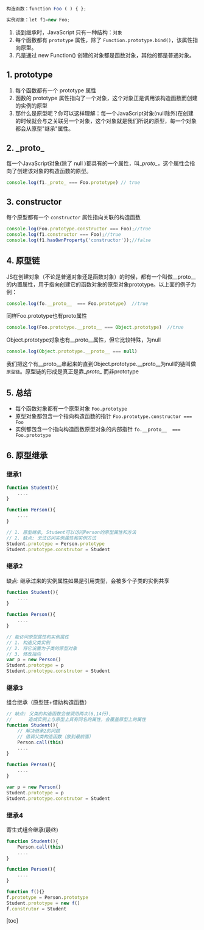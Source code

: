 ```javascript
构造函数：function Foo ( ) { };

实例对象：let f1=new Foo;

```
1. 谈到继承时，JavaScript 只有一种结构：`对象`
2. 每个函数都有 `prototype` 属性，除了 `Function.prototype.bind()`，该属性指向原型。
3. 凡是通过 new Function() 创建的对象都是函数对象，其他的都是普通对象。


## 1. prototype 
1. 每个函数都有一个 prototype 属性 
2. 函数的 prototype 属性指向了一个对象，这个对象正是调用该构造函数而创建的实例的原型
3. 那什么是原型呢？你可以这样理解：每一个JavaScript对象(null除外)在创建的时候就会与之关联另一个对象，这个对象就是我们所说的原型，每一个对象都会从原型"继承"属性。

## 2. \_proto\_
每一个JavaScript对象(除了 null )都具有的一个属性，叫\__proto\__，这个属性会指向了创建该对象的构造函数的原型。  

```javascript
console.log(f1._proto_ === Foo.prototype) // true

```

## 3. constructor
每个原型都有一个 `constructor` 属性指向关联的构造函数 

```javascript
console.log(Foo.prototype.constructor === Foo);//true
console.log(f1.constructor === Foo);//true
console.log(f1.hasOwnProperty('constructor'));//false

```


## 4. 原型链
JS在创建对象（不论是普通对象还是函数对象）的时候，都有一个叫做\__proto\__的内置属性，用于指向创建它的函数对象的原型对象prototype。以上面的例子为例：
```javascript
console.log(fo.__proto__  === Foo.prototype)  //true

```
同样Foo.prototype也有proto属性
```javascript
console.log(Foo.prototype.__proto__ === Object.prototype)  //true

```
Object.prototype对象也有\__proto\__属性，但它比较特殊，为null

```javascript
console.log(Object.prototype.__proto__ === null)

```
我们把这个有\__proto\__串起来的直到Object.prototype.\__proto\__为null的链叫做`原型链`。原型链的形成是真正是靠\__proto\__ 而非prototype


## 5. 总结
* 每个函数对象都有一个原型对象 
	`Foo.prototype`  
* 原型对象都包含一个指向构造函数的指针 
	`Foo.prototype.constructor === Foo`  
* 实例都包含一个指向构造函数原型对象的内部指针 
	`fo.__proto__  === Foo.prototype`  

## 6. 原型继承
### 继承1
```js
function Student(){
	....
}

function Person(){
	....
}

// 1. 原型继承, Student可以访问Person的原型属性和方法
// 2. 缺点: 无法访问实例属性和实例方法
Student.prototype = Person.prototype
Student.prototype.construtor = Student

```

### 继承2
缺点: 继承过来的实例属性如果是引用类型，会被多个子类的实例共享
```js
function Student(){
	....
}

function Person(){
	....
}

// 能访问原型属性和实例属性
// 1. 构造父类实例
// 2. 将它设置为子类的原型对象
// 3. 修改指向
var p = new Person()
Student.prototype = p
Student.prototype.construtor = Student

```

### 继承3
组合继承（原型链+借助构造函数）
```js
// 缺点: 父类的构造函数会被调用两次(6,14行), 
//		造成实例上与原型上具有同名的属性，会覆盖原型上的属性
function Student(){
	// 解决继承2的问题
	// 借调父类构造函数（放到最前面）
	Person.call(this)
	....
}

function Person(){
	....
}

var p = new Person()
Student.prototype = p
Student.prototype.construtor = Student

```

### 继承4
寄生式组合继承(最终)
```js
function Student(){
	Person.call(this)
	....
}

function Person(){
	....
}

function f(){}
f.prototype = Person.prototype
Student.prototype = new f()
f.construtor = Student

```
[toc]